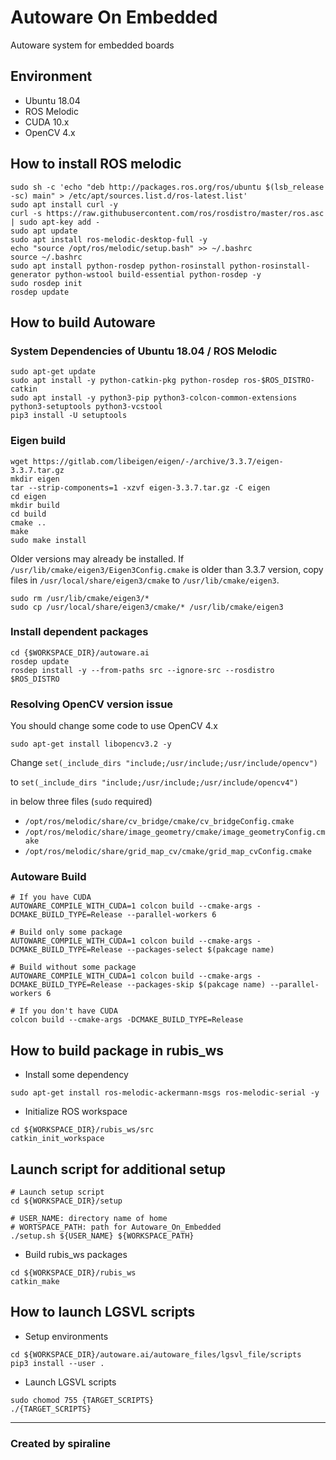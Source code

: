 # Autoware On Embedded
Autoware system for embedded boards

## Environment

- Ubuntu 18.04
- ROS Melodic
- CUDA 10.x
- OpenCV 4.x

## How to install ROS melodic
```
sudo sh -c 'echo "deb http://packages.ros.org/ros/ubuntu $(lsb_release -sc) main" > /etc/apt/sources.list.d/ros-latest.list'
sudo apt install curl -y
curl -s https://raw.githubusercontent.com/ros/rosdistro/master/ros.asc | sudo apt-key add -
sudo apt update
sudo apt install ros-melodic-desktop-full -y
echo "source /opt/ros/melodic/setup.bash" >> ~/.bashrc
source ~/.bashrc
sudo apt install python-rosdep python-rosinstall python-rosinstall-generator python-wstool build-essential python-rosdep -y
sudo rosdep init
rosdep update
```

## How to build Autoware
### System Dependencies of Ubuntu 18.04 / ROS Melodic
```
sudo apt-get update
sudo apt install -y python-catkin-pkg python-rosdep ros-$ROS_DISTRO-catkin
sudo apt install -y python3-pip python3-colcon-common-extensions python3-setuptools python3-vcstool
pip3 install -U setuptools
```

### Eigen build
```
wget https://gitlab.com/libeigen/eigen/-/archive/3.3.7/eigen-3.3.7.tar.gz
mkdir eigen
tar --strip-components=1 -xzvf eigen-3.3.7.tar.gz -C eigen
cd eigen
mkdir build
cd build
cmake ..
make
sudo make install
```

Older versions may already be installed. If `/usr/lib/cmake/eigen3/Eigen3Config.cmake` is older than 3.3.7 version, copy files in `/usr/local/share/eigen3/cmake` to `/usr/lib/cmake/eigen3`.
```
sudo rm /usr/lib/cmake/eigen3/*
sudo cp /usr/local/share/eigen3/cmake/* /usr/lib/cmake/eigen3
```

### Install dependent packages
```
cd {$WORKSPACE_DIR}/autoware.ai
rosdep update
rosdep install -y --from-paths src --ignore-src --rosdistro $ROS_DISTRO
```

### Resolving OpenCV version issue
You should change some code to use OpenCV 4.x

```
sudo apt-get install libopencv3.2 -y
```

Change `set(_include_dirs "include;/usr/include;/usr/include/opencv")`

to `set(_include_dirs "include;/usr/include;/usr/include/opencv4")`

in below three files (`sudo` required)
  - `/opt/ros/melodic/share/cv_bridge/cmake/cv_bridgeConfig.cmake`
  - `/opt/ros/melodic/share/image_geometry/cmake/image_geometryConfig.cmake`
  - `/opt/ros/melodic/share/grid_map_cv/cmake/grid_map_cvConfig.cmake`

### Autoware Build
```
# If you have CUDA
AUTOWARE_COMPILE_WITH_CUDA=1 colcon build --cmake-args -DCMAKE_BUILD_TYPE=Release --parallel-workers 6

# Build only some package
AUTOWARE_COMPILE_WITH_CUDA=1 colcon build --cmake-args -DCMAKE_BUILD_TYPE=Release --packages-select $(pakcage name)

# Build without some package
AUTOWARE_COMPILE_WITH_CUDA=1 colcon build --cmake-args -DCMAKE_BUILD_TYPE=Release --packages-skip $(pakcage name) --parallel-workers 6

# If you don't have CUDA
colcon build --cmake-args -DCMAKE_BUILD_TYPE=Release
```

<!-- Since Autoware recommend to use directory name 'autoware.ai', you should make soft link with autoware.ai to this repository
```
cd
ln -s ${WORKSPACE_DIR}/RUBIS-SelfDriving ~/autoware.ai
```

And it is recommned to add below sourcing command in your `~/.bashrc` file.
```
source ~/autoware.ai/install/setup.bash
``` -->

## How to build package in rubis_ws
* Install some dependency
```
sudo apt-get install ros-melodic-ackermann-msgs ros-melodic-serial -y
```


* Initialize ROS workspace
```
cd ${WORKSPACE_DIR}/rubis_ws/src
catkin_init_workspace
```

## Launch script for additional setup
```
# Launch setup script
cd ${WORKSPACE_DIR}/setup

# USER_NAME: directory name of home
# WORTSPACE_PATH: path for Autoware_On_Embedded
./setup.sh ${USER_NAME} ${WORKSPACE_PATH}
```

<!-- ## Create symoblic links
```
ln -s ${WORKSPACE_DIR}/autoware.ai ~/autoware.ai
ln -s ${WORKSPACE_DIR}/rubis_ws ~/rubis_ws
``` -->

* Build rubis_ws packages
```
cd ${WORKSPACE_DIR}/rubis_ws
catkin_make
```

## How to launch LGSVL scripts
* Setup environments
```
cd ${WORKSPACE_DIR}/autoware.ai/autoware_files/lgsvl_file/scripts
pip3 install --user .
```

* Launch LGSVL scripts
```
sudo chomod 755 {TARGET_SCRIPTS}
./{TARGET_SCRIPTS}
```

---
### Created by spiraline
